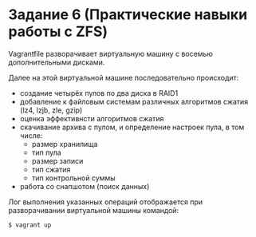 # Задание 6 (Практические навыки работы с ZFS)

Vagrantfile разворачивает виртуальную машину с восемью дополнительными дисками.

Далее на этой виртуальной машине последовательно происходит:

- создание четырёх пулов по два диска в RAID1
- добавление к файловым системам различных алгоритмов сжатия (lz4, lzjb, zle, gzip)
- оценка эффективнсти алгоритмов сжатия
- скачивание архива с пулом, и определение настроек пула, в том числе:
    - размер хранилища
    - тип пула
    - размер записи
    - тип сжатия
    - тип контрольной суммы
- работа со снапшотом (поиск данных)

Лог выполнения указанных операций отображается при разворачивании виртуальной машины командой:

```bash
$ vagrant up
```